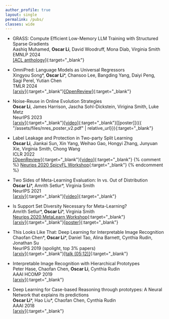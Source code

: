 ```yaml
---
author_profile: true
layout: single
permalink: /pubs/
classes: wide
---
```

- GRASS: Compute Efficient Low-Memory LLM Training with Structured Sparse Gradients \
    Aashiq Muhamed, **Oscar Li**, David Woodruff, Mona Diab, Virginia Smith \
    EMNLP 2024 \
    [[ACL anthology]](https://aclanthology.org/2024.emnlp-main.835/){:target="_blank"}

- OmniPred: Language Models as Universal Regressors \
    Xingyou Song\*, **Oscar Li**\*, Chansoo Lee, Bangding Yang, Daiyi Peng, Sagi Perel, Yutian Chen \
    TMLR 2024 \
    [[arxiv]](https://arxiv.org/abs/2402.14547){:target="_blank"}[[OpenReview]](https://openreview.net/forum?id=t9c3pfrR1X){:target="_blank"}

- Noise-Reuse in Online Evolution Strategies \
    **Oscar Li**, James Harrison, Jascha Sohl-Dickstein, Virigina Smith, Luke Metz \
    NeurIPS 2023 \
    [[arxiv]](https://arxiv.org/abs/2304.12180){:target="_blank"}[[video]](https://slideslive.com/39010290/variancereduced-gradient-estimation-via-noisereuse-in-online-evolution-strategies?ref=speaker-38045){:target="_blank"}[[poster]]({{ "/assets/files/nres_poster_v2.pdf" | relative_url}}){:target="_blank"}

- Label Leakage and Protection in Two-party Split Learning \
    **Oscar Li**, Jiankai Sun, Xin Yang, Weihao Gao, Hongyi Zhang, Junyuan Xie, Virginia Smith, Chong Wang \
    ICLR 2022 \
    [[OpenReview]](https://openreview.net/forum?id=cOtBRgsf2fO){:target="_blank"}[[video]](https://iclr.cc/virtual/2022/poster/6388){:target="_blank"}
    {% comment %}
    [Neurips 2020 SpicyFL Workshop](http://icfl.cc/SpicyFL/2020){:target="_blank"}
    {% endcomment %}

- Two Sides of Meta-Learning Evaluation: In vs. Out of Distribution \
    **Oscar Li**\*, Amrith Setlur\*, Virginia Smith \
    NeurIPS 2021 \
    [[arxiv]](https://arxiv.org/abs/2102.11503){:target="_blank"}[[video]](https://nips.cc/virtual/2021/poster/26025){:target="_blank"}

- Is Support Set Diversity Necessary for Meta-Learning? \
    Amrith Setlur\*, **Oscar Li**\*, Virginia Smith \
    [Neurips 2020 MetaLearn Workshop](https://meta-learn.github.io/2020/){:target="_blank"} \
    [[arxiv]](https://arxiv.org/abs/2011.14048){:target="_blank"}[[poster]](https://docs.google.com/presentation/d/e/2PACX-1vTA4sQkV1a2AJQaEGofLmra5_KrEMdCfLnpe1p56gtgNPGoiiosWUSWpK1QJt--2dCcd1kE0CBjPYwM/pub?start=true&loop=true&delayms=60000){:target="_blank"}

- This Looks Like That: Deep Learning for Interpretable Image Recognition \
    Chaofan Chen\*, **Oscar Li**\*, Daniel Tao, Alina Barnett, Cynthia Rudin, Jonathan Su \
    NeurIPS 2019 (spolight, top 3% papers) \
    [[arxiv]](https://arxiv.org/abs/1806.10574){:target="_blank"}[[talk (05:12)]](https://slideslive.com/38924030/track-4-session-5-spotlights?time=312){:target="_blank"}

- Interpretable Image Recognition with Hierarchical Prototypes \
    Peter Hase, Chaofan Chen, **Oscar Li**, Cynthia Rudin \
    AAAI HCOMP 2019 \
    [[arxiv]](https://arxiv.org/abs/1906.10651){:target="_blank"}

- Deep Learning for Case-based Reasoning through prototypes: A Neural Network that explains its predictions \
    **Oscar Li**\*, Hao Liu\*, Chaofan Chen, Cynthia Rudin \
    AAAI 2018 \
    [[arxiv]](https://arxiv.org/abs/1710.04806){:target="_blank"}


